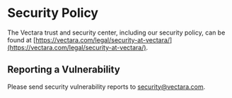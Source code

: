 # Security Policy

The Vectara trust and security center, including our security policy, can be found at
[https://vectara.com/legal/security-at-vectara/](https://vectara.com/legal/security-at-vectara/).


## Reporting a Vulnerability

Please send security vulnerability reports to security@vectara.com.

